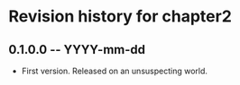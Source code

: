 # Revision history for chapter2

## 0.1.0.0 -- YYYY-mm-dd

* First version. Released on an unsuspecting world.
